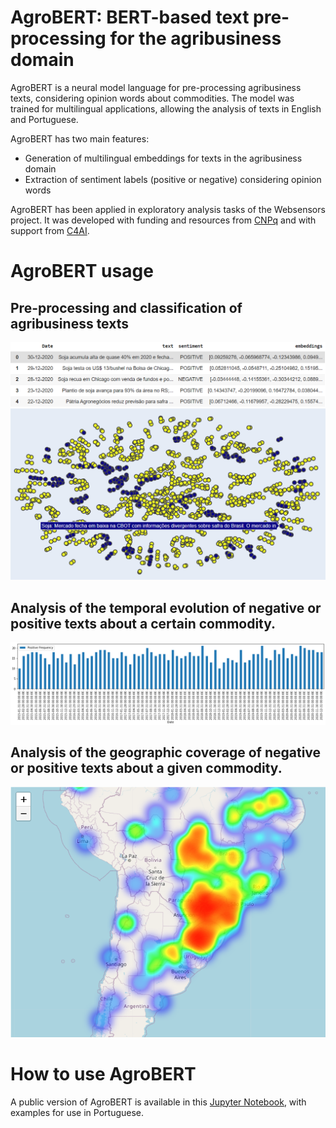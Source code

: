 # AgroBERT: BERT-based text pre-processing for the agribusiness domain


AgroBERT is a neural model language for pre-processing agribusiness texts, considering opinion words about commodities. The model was trained for multilingual applications, allowing the analysis of texts in English and Portuguese.

AgroBERT has two main features:

* Generation of multilingual embeddings for texts in the agribusiness domain
* Extraction of sentiment labels (positive or negative) considering opinion words

AgroBERT has been applied in exploratory analysis tasks of the Websensors project. It was developed with funding and resources from [CNPq](https://cnpq.br/)  and with support from [C4AI](https://c4ai.inova.usp.br/).

# AgroBERT usage
## Pre-processing and classification of agribusiness texts

![](img/img1.png)
![](img/img2.png)

## Analysis of the temporal evolution of negative or positive texts about a certain commodity.

![](img/img3.png)

## Analysis of the geographic coverage of negative or positive texts about a given commodity.

![](img/img4.png)

# How to use AgroBERT

A public version of AgroBERT is available in this [Jupyter Notebook](AgroBERT.ipynb), with examples for use in Portuguese.
